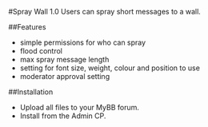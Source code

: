 #Spray Wall 1.0
Users can spray short messages to a wall.

##Features
- simple permissions for who can spray
- flood control
- max spray message length
- setting for font size, weight, colour and position to use
- moderator approval setting

##Installation
- Upload all files to your MyBB forum. 
- Install from the Admin CP.